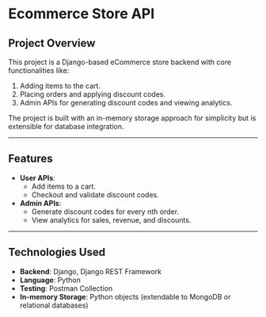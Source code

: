 # Ecommerce Store API

## Project Overview
This project is a Django-based eCommerce store backend with core functionalities like:
1. Adding items to the cart.
2. Placing orders and applying discount codes.
3. Admin APIs for generating discount codes and viewing analytics.

The project is built with an in-memory storage approach for simplicity but is extensible for database integration.

---

## Features
- **User APIs**:
  - Add items to a cart.
  - Checkout and validate discount codes.
- **Admin APIs**:
  - Generate discount codes for every nth order.
  - View analytics for sales, revenue, and discounts.

---

## Technologies Used
- **Backend**: Django, Django REST Framework
- **Language**: Python
- **Testing**: Postman Collection
- **In-memory Storage**: Python objects (extendable to MongoDB or relational databases)

